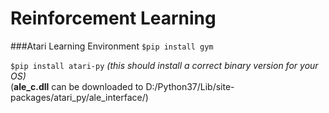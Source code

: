 # Reinforcement Learning
###Atari Learning Environment
`$pip install gym` <br />

`$pip install atari-py` *(this should install a correct binary version for your OS)* <br />
(**ale_c.dll** can be downloaded to D:/Python37/Lib/site-packages/atari_py/ale_interface/) <br />
